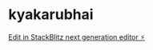 # kyakarubhai

[Edit in StackBlitz next generation editor ⚡️](https://stackblitz.com/~/github.com/alphatheassistant/kyakarubhai)